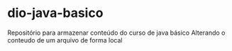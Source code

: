 # dio-java-basico
Repositório para armazenar conteúdo do curso de java básico 
Alterando o conteudo de um arquivo de forma local